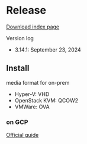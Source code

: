 # Release
[Download index page](https://enterprise.github.com/releases)

Version log
- 3.14.1: September 23, 2024

## Install
media format for on-prem
- Hyper-V: VHD
- OpenStack KVM: QCOW2
- VMWare: OVA

### on GCP 
[Official guide](https://docs.github.com/en/enterprise-server@3.14/admin/installing-your-enterprise-server/setting-up-a-github-enterprise-server-instance/installing-github-enterprise-server-on-google-cloud-platform)


